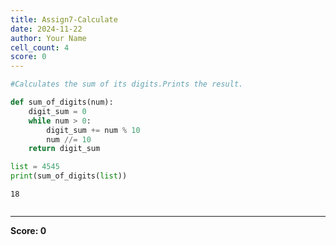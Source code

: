 ```yaml
---
title: Assign7-Calculate
date: 2024-11-22
author: Your Name
cell_count: 4
score: 0
---
```


```python
#Calculates the sum of its digits.Prints the result.
```


```python
def sum_of_digits(num):
    digit_sum = 0
    while num > 0:
        digit_sum += num % 10
        num //= 10
    return digit_sum
```


```python
list = 4545
print(sum_of_digits(list)) 
```

    18



```python

```


---
**Score: 0**
